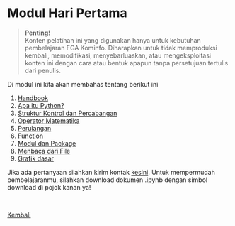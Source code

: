 <h1>Modul Hari Pertama</h1>

>**Penting!**</br>Konten pelatihan ini yang digunakan hanya untuk kebutuhan pembelajaran FGA Kominfo. Diharapkan untuk tidak memproduksi kembali, memodifikasi, menyebarluaskan, atau mengeksploitasi konten ini dengan cara atau bentuk apapun tanpa persetujuan tertulis dari penulis.

<p>Di modul ini kita akan membahas tentang berikut ini</p>
<ol>
    <li><a href="https://github.com/AbelKristanto/learning-course/blob/main/fga2022/day-1/ppt-day1.pdf">Handbook</a></li>
    <li><a href="https://nbviewer.org/github/AbelKristanto/learning-course/blob/main/fga2022/day-1/apaitupython.ipynb">Apa itu Python?</a></li>
    <li><a href="https://nbviewer.org/github/AbelKristanto/learning-course/blob/main/fga2022/day-1/strukturkontrol.ipynb">Struktur Kontrol dan Percabangan</a></li>
    <li><a href="https://nbviewer.org/github/AbelKristanto/learning-course/blob/main/fga2022/day-1/operator.ipynb">Operator Matematika</a></li>
    <li><a href="https://nbviewer.org/github/AbelKristanto/learning-course/blob/main/fga2022/day-1/perulangan.ipynb">Perulangan</a></li>
    <li><a href="https://nbviewer.org/github/AbelKristanto/learning-course/blob/main/fga2022/day-1/function.ipynb">Function</a></li>
    <li><a href="https://nbviewer.org/github/AbelKristanto/learning-course/blob/main/fga2022/day-1/modulepackage.ipynb">Modul dan Package</a></li>
    <li><a href="https://nbviewer.org/github/AbelKristanto/learning-course/blob/main/fga2022/day-1/membacafile.ipynb">Menbaca dari File</a></li>
    <li><a href="https://nbviewer.org/github/AbelKristanto/learning-course/blob/main/fga2022/day-1/grafik.ipynb">Grafik dasar</a></li>
</ol>

Jika ada pertanyaan silahkan kirim kontak [kesini](https://id.linkedin.com/in/abelkristanto/in). Untuk mempermudah pembelajaranmu, silahkan download dokumen .ipynb dengan simbol download di pojok kanan ya!

</br>

[Kembali](https://github.com/AbelKristanto/learning-course/blob/main/fga2022/README.md)

